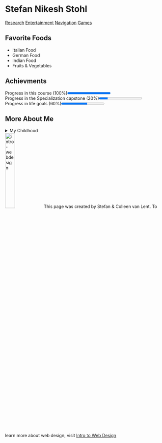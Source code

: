 <!DOCTYPE html>
<html lang="en">
<head>
    <meta charset="UTF-8">
    <meta name="viewport" content="width=device-width, initial-scale=1">
    <title>Website</title>
    <link rel="icon" type="image" href="https://findicons.com/files/icons/1788/large_icons_social/512/blog.png" />
</head>

<body>
<h1>Stefan Nikesh Stohl</h1>
<nav>
	<a href="https://www.google.de/">Research</a>
	<a href="https://www.youtube.com/?gl=DE">Entertainment</a>
	<a href="https://www.google.de/maps">Navigation</a>
	<a href="https://miniclip.com/games/de/#privacy-settings">Games</a>
</nav>
<section>
	<h2>Favorite Foods</h2>
	<ul>
		<li>Italian Food</li>
		<li>German Food</li>
		<li>Indian Food</li>
		<li>Fruits & Vegetables</li>
	</ul>
</section>
<section>
	<h2>Achievments</h2>
	<label for="file1">Progress in this course (100%)</label><progress id="file1" value="100" max="100"></progress><br>
	<label for="file2">Progress in the Specialization capstone (20%)</label><progress id="file2" value="20" max="100"></progress><br>
	<label for="file3">Progress in life goals (60%)</label><progress id="file3" value="60" max="100"></progress><br>
</section>
<section>
	<h2>More About Me</h2>
	<details>
		<summary>My Childhood</summary>
		<p>I grew up in Munich. I lived near Marienplatz and I really miss the sunsets over the water.</p>
	</details>
</section>
<footer>
	<img src="http://www.intro-webdesign.com/images/newlogo.png" width="25%" alt="intro-webdesign">This page was created by Stefan & Colleen van Lent. To learn more about web design, visit <a href="http://www.intro-webdesign.com/" target="_blank">Intro to Web Design</a>
</footer>

</body>
</html>
